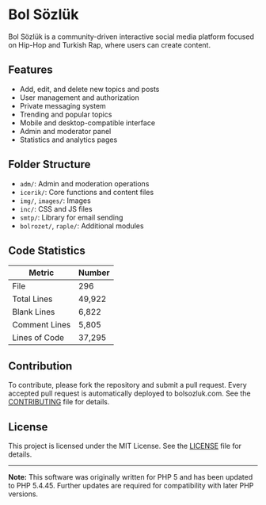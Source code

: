 # Bol Sözlük

Bol Sözlük is a community-driven interactive social media platform focused on Hip-Hop and Turkish Rap, where users can create content.

## Features

- Add, edit, and delete new topics and posts
- User management and authorization
- Private messaging system
- Trending and popular topics
- Mobile and desktop-compatible interface
- Admin and moderator panel
- Statistics and analytics pages

## Folder Structure

- `adm/`: Admin and moderation operations
- `icerik/`: Core functions and content files
- `img/`, `images/`: Images
- `inc/`: CSS and JS files
- `smtp/`: Library for email sending
- `bolrozet/`, `raple/`: Additional modules

## Code Statistics

| Metric | Number |
| -------------- | ------- |
| File | 296 |
| Total Lines | 49,922 |
| Blank Lines | 6,822 |
| Comment Lines | 5,805 |
| Lines of Code | 37,295 |


## Contribution

To contribute, please fork the repository and submit a pull request. Every accepted pull request is automatically deployed to bolsozluk.com. See the [CONTRIBUTING](CONTRIBUTING) file for details.

## License

This project is licensed under the MIT License. See the [LICENSE](LICENSE) file for details.

---

**Note:** This software was originally written for PHP 5 and has been updated to PHP 5.4.45. Further updates are required for compatibility with later PHP versions.
